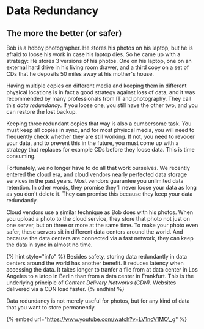 # Data Redundancy

## The more the better \(or safer\)

Bob is a hobby photographer. He stores his photos on his laptop, but he is afraid to loose his work in case his laptop dies. So he came up with a strategy: He stores 3 versions of his photos. One on his laptop, one on an external hard drive in his living room drawer, and a third copy on a set of CDs that he deposits 50 miles away at his mother's house.

Having multiple copies on different media and keeping them in different physical locations is in fact a good strategy against loss of data, and it was recommended by many professionals from IT and photography. They call this _data redundancy_. If you loose one, you still have the other two, and you can restore the lost backup.

Keeping three redundant copies that way is also a cumbersome task. You must keep all copies in sync, and for most phyiscal media, you will need to frequently check whether they are still working. If not, you need to revocer your data, and to prevent this in the future, you must come up with a strategy that replaces for example CDs before they loose data. This is time consuming.

Fortunately, we no longer have to do all that work ourselves. We recently entered the cloud era, and cloud vendors nearly perfected data storage services in the past years. Most vendors guarantee you unlimited data retention. In other words, they promise they'll never loose your data as long as you don't delete it. They can promise this because they keep your data redundantly.

Cloud vendors use a similar technique as Bob does with his photos. When you upload a photo to the cloud service, they store that photo not just on one server, but on three or more at the same time. To make your photo even safer, these servers sit in different data centers around the world. And because the data centers are connected via a fast network, they can keep the data in sync in almost no time.

{% hint style="info" %}
Besides safety, storing data redundantly in data centers around the world has another benefit. It reduces latency when accessing the data. It takes longer to tranfer a file from at data center in Los Angeles to a latop in Berlin than from a data center in Frankfurt. This is the underlying principle of _Content Delivery Networks \(CDN\)_. Websites delivered via a CDN load faster.
{% endhint %}

Data redundancy is not merely useful for photos, but for any kind of data that you want to store permanently.

{% embed url="https://www.youtube.com/watch?v=LV1ncV1MO\_g" %}


